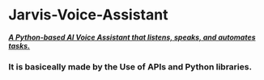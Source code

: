 # Jarvis-Voice-Assistant
<b><u><i>A Python-based AI Voice Assistant that listens, speaks, and automates tasks.</b></u></i>
<br>
<h3>It is basiceally made by the Use of APIs and Python libraries.</h3>
